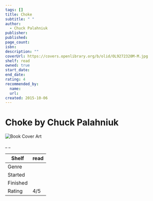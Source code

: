 ```yaml
---
tags: []
title: Choke
subtitle: " "
author:
  - Chuck Palahniuk
publisher:
published:
page_count:
isbn:
description: ""
coverUrl: https://covers.openlibrary.org/b/olid/OL9272320M-M.jpg
shelf: read
owned: true
start_date:
end_date:
rating: 4
recommended_by:
  name:
  url:
created: 2015-10-06
---
```


# Choke by Chuck Palahniuk

![Book Cover Art](https://covers.openlibrary.org/b/olid/OL9272320M-M.jpg)

_ _

| Shelf | read |
| --- | --- |
| Genre |  |
| Started |  |
| Finished |  |
| Rating | 4/5 |
